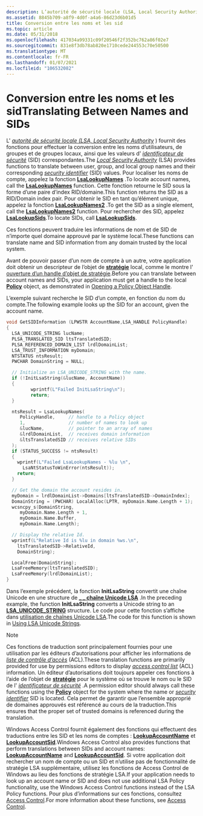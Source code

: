 ```yaml
---
description: L’autorité de sécurité locale (LSA, Local Security Authority) fournit des fonctions pour effectuer la conversion entre les noms d’utilisateurs, de groupes et de groupes locaux, ainsi que les valeurs d’identificateur de sécurité (SID) correspondantes.
ms.assetid: 8845b709-a8f9-4d0f-a4a6-86d23d6b01d5
title: Conversion entre les noms et les sid
ms.topic: article
ms.date: 05/31/2018
ms.openlocfilehash: 417034a99331c09f20546f2f352bc762a86f02e7
ms.sourcegitcommit: 831e8f3db78ab820e1710cede244553c70e50500
ms.translationtype: MT
ms.contentlocale: fr-FR
ms.lasthandoff: 01/07/2021
ms.locfileid: "106532082"
---
```

# <a name="translating-between-names-and-sids"></a><span data-ttu-id="ce7de-103">Conversion entre les noms et les sid</span><span class="sxs-lookup"><span data-stu-id="ce7de-103">Translating Between Names and SIDs</span></span>

<span data-ttu-id="ce7de-104">L' [*autorité de sécurité locale (LSA, Local Security Authority*](/windows/desktop/SecGloss/l-gly) ) fournit des fonctions pour effectuer la conversion entre les noms d’utilisateurs, de groupes et de groupes locaux, ainsi que les valeurs d' [*identificateur de sécurité*](/windows/desktop/SecGloss/s-gly) (SID) correspondantes.</span><span class="sxs-lookup"><span data-stu-id="ce7de-104">The [*Local Security Authority*](/windows/desktop/SecGloss/l-gly) (LSA) provides functions to translate between user, group, and local group names and their corresponding [*security identifier*](/windows/desktop/SecGloss/s-gly) (SID) values.</span></span> <span data-ttu-id="ce7de-105">Pour localiser les noms de compte, appelez la fonction [**LsaLookupNames**](/windows/desktop/api/Ntsecapi/nf-ntsecapi-lsalookupnames) .</span><span class="sxs-lookup"><span data-stu-id="ce7de-105">To locate account names, call the [**LsaLookupNames**](/windows/desktop/api/Ntsecapi/nf-ntsecapi-lsalookupnames) function.</span></span> <span data-ttu-id="ce7de-106">Cette fonction retourne le SID sous la forme d’une paire d’index RID/domaine.</span><span class="sxs-lookup"><span data-stu-id="ce7de-106">This function returns the SID as a RID/Domain index pair.</span></span> <span data-ttu-id="ce7de-107">Pour obtenir le SID en tant qu’élément unique, appelez la fonction [**LsaLookupNames2**](/windows/desktop/api/Ntsecapi/nf-ntsecapi-lsalookupnames2) .</span><span class="sxs-lookup"><span data-stu-id="ce7de-107">To get the SID as a single element, call the [**LsaLookupNames2**](/windows/desktop/api/Ntsecapi/nf-ntsecapi-lsalookupnames2) function.</span></span> <span data-ttu-id="ce7de-108">Pour rechercher des SID, appelez [**LsaLookupSids**](/windows/desktop/api/Ntsecapi/nf-ntsecapi-lsalookupsids).</span><span class="sxs-lookup"><span data-stu-id="ce7de-108">To locate SIDs, call [**LsaLookupSids**](/windows/desktop/api/Ntsecapi/nf-ntsecapi-lsalookupsids).</span></span>

<span data-ttu-id="ce7de-109">Ces fonctions peuvent traduire les informations de nom et de SID de n’importe quel domaine approuvé par le système local.</span><span class="sxs-lookup"><span data-stu-id="ce7de-109">These functions can translate name and SID information from any domain trusted by the local system.</span></span>

<span data-ttu-id="ce7de-110">Avant de pouvoir passer d’un nom de compte à un autre, votre application doit obtenir un descripteur de l’objet de [**stratégie**](policy-object.md) local, comme le montre l' [ouverture d’un handle d’objet de stratégie](opening-a-policy-object-handle.md).</span><span class="sxs-lookup"><span data-stu-id="ce7de-110">Before you can translate between account names and SIDs, your application must get a handle to the local [**Policy**](policy-object.md) object, as demonstrated in [Opening a Policy Object Handle](opening-a-policy-object-handle.md).</span></span>

<span data-ttu-id="ce7de-111">L’exemple suivant recherche le SID d’un compte, en fonction du nom du compte.</span><span class="sxs-lookup"><span data-stu-id="ce7de-111">The following example looks up the SID for an account, given the account name.</span></span>


```C++
void GetSIDInformation (LPWSTR AccountName,LSA_HANDLE PolicyHandle)
{
  LSA_UNICODE_STRING lucName;
  PLSA_TRANSLATED_SID ltsTranslatedSID;
  PLSA_REFERENCED_DOMAIN_LIST lrdlDomainList;
  LSA_TRUST_INFORMATION myDomain;
  NTSTATUS ntsResult;
  PWCHAR DomainString = NULL;

  // Initialize an LSA_UNICODE_STRING with the name.
  if (!InitLsaString(&lucName, AccountName))
  {
         wprintf(L"Failed InitLsaString\n");
         return;
  }

  ntsResult = LsaLookupNames(
     PolicyHandle,     // handle to a Policy object
     1,                // number of names to look up
     &lucName,         // pointer to an array of names
     &lrdlDomainList,  // receives domain information
     &ltsTranslatedSID // receives relative SIDs
  );
  if (STATUS_SUCCESS != ntsResult) 
  {
    wprintf(L"Failed LsaLookupNames - %lu \n",
      LsaNtStatusToWinError(ntsResult));
    return;
  }

  // Get the domain the account resides in.
  myDomain = lrdlDomainList->Domains[ltsTranslatedSID->DomainIndex];
  DomainString = (PWCHAR) LocalAlloc(LPTR, myDomain.Name.Length + 1);
  wcsncpy_s(DomainString,
     myDomain.Name.Length + 1, 
     myDomain.Name.Buffer, 
     myDomain.Name.Length);

  // Display the relative Id. 
  wprintf(L"Relative Id is %lu in domain %ws.\n",
    ltsTranslatedSID->RelativeId,
    DomainString);

  LocalFree(DomainString);
  LsaFreeMemory(ltsTranslatedSID);
  LsaFreeMemory(lrdlDomainList);
}
```



<span data-ttu-id="ce7de-112">Dans l’exemple précédent, la fonction **InitLsaString** convertit une chaîne Unicode en une structure de [**\_ \_ chaîne Unicode LSA**](/windows/desktop/api/lsalookup/ns-lsalookup-lsa_unicode_string) .</span><span class="sxs-lookup"><span data-stu-id="ce7de-112">In the preceding example, the function **InitLsaString** converts a Unicode string to an [**LSA\_UNICODE\_STRING**](/windows/desktop/api/lsalookup/ns-lsalookup-lsa_unicode_string) structure.</span></span> <span data-ttu-id="ce7de-113">Le code pour cette fonction s’affiche dans [utilisation de chaînes Unicode LSA](using-lsa-unicode-strings.md).</span><span class="sxs-lookup"><span data-stu-id="ce7de-113">The code for this function is shown in [Using LSA Unicode Strings](using-lsa-unicode-strings.md).</span></span>

> [!Note]  
> <span data-ttu-id="ce7de-114">Ces fonctions de traduction sont principalement fournies pour une utilisation par les éditeurs d’autorisations pour afficher les informations de [*liste de contrôle d’accès*](/windows/desktop/SecGloss/a-gly) (ACL).</span><span class="sxs-lookup"><span data-stu-id="ce7de-114">These translation functions are primarily provided for use by permissions editors to display [*access control list*](/windows/desktop/SecGloss/a-gly) (ACL) information.</span></span> <span data-ttu-id="ce7de-115">Un éditeur d’autorisations doit toujours appeler ces fonctions à l’aide de l’objet de [**stratégie**](policy-object.md) pour le système où se trouve le nom ou le SID de l' [*identificateur de sécurité*](/windows/desktop/SecGloss/s-gly) .</span><span class="sxs-lookup"><span data-stu-id="ce7de-115">A permission editor should always call these functions using the [**Policy**](policy-object.md) object for the system where the name or [*security identifier*](/windows/desktop/SecGloss/s-gly) SID is located.</span></span> <span data-ttu-id="ce7de-116">Cela permet de garantir que l’ensemble approprié de domaines approuvés est référencé au cours de la traduction.</span><span class="sxs-lookup"><span data-stu-id="ce7de-116">This ensures that the proper set of trusted domains is referenced during the translation.</span></span>

 

<span data-ttu-id="ce7de-117">Windows Access Control fournit également des fonctions qui effectuent des traductions entre les SID et les noms de comptes : [**LookupAccountName**](/windows/desktop/api/winbase/nf-winbase-lookupaccountnamea) et [**LookupAccountSid**](/windows/desktop/api/winbase/nf-winbase-lookupaccountsida).</span><span class="sxs-lookup"><span data-stu-id="ce7de-117">Windows Access Control also provides functions that perform translations between SIDs and account names: [**LookupAccountName**](/windows/desktop/api/winbase/nf-winbase-lookupaccountnamea) and [**LookupAccountSid**](/windows/desktop/api/winbase/nf-winbase-lookupaccountsida).</span></span> <span data-ttu-id="ce7de-118">Si votre application doit rechercher un nom de compte ou un SID et n’utilise pas de fonctionnalité de stratégie LSA supplémentaire, utilisez les fonctions de Access Control de Windows au lieu des fonctions de stratégie LSA.</span><span class="sxs-lookup"><span data-stu-id="ce7de-118">If your application needs to look up an account name or SID and does not use additional LSA Policy functionality, use the Windows Access Control functions instead of the LSA Policy functions.</span></span> <span data-ttu-id="ce7de-119">Pour plus d’informations sur ces fonctions, consultez [Access Control](/windows/desktop/SecAuthZ/access-control).</span><span class="sxs-lookup"><span data-stu-id="ce7de-119">For more information about these functions, see [Access Control](/windows/desktop/SecAuthZ/access-control).</span></span>

 

 
